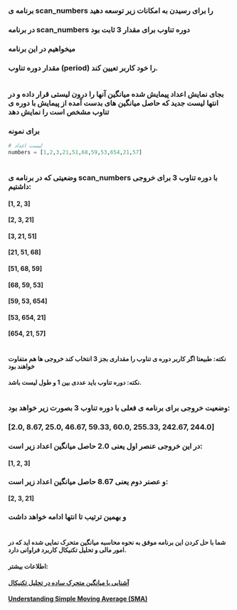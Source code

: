 ### برنامه ی scan_numbers را برای رسیدن به امکانات زیر توسعه دهید

### در برنامه scan_numbers دوره تناوب برای مقدار 3 ثابت بود
### میخواهیم در این برنامه
### مقدار دوره تناوب (period) را خود کاربر تعیین کند.
#
### بجای نمایش اعداد پیمایش شده میانگین آنها را درون لیستی قرار داده و در انتها لیست جدید که حاصل میانگین های بدست آمده از پیمایش با دوره ی تناوب مشخص است را نمایش دهد
### برای نمونه 

```python
# لیست اعداد
numbers = [1,2,3,21,51,68,59,53,654,21,57]
```
#
###  وضعیتی که در برنامه ی scan_numbers با دوره تناوب 3 برای خروجی داشتیم:
#### [1, 2, 3]
#### [2, 3, 21]
#### [3, 21, 51]
#### [21, 51, 68]
#### [51, 68, 59]
#### [68, 59, 53]
#### [59, 53, 654]
#### [53, 654, 21]
#### [654, 21, 57]
#
#### نکته: طبیعتا اگر کاربر دوره ی تناوب را مقداری بجز 3 انتخاب کند خروجی ها هم متفاوت خواهند بود
#### نکته: دوره تناوب باید عددی بین 1 و طول لیست باشد.
#
### وضعیت خروجی برای برنامه ی فعلی با دوره تناوب 3 بصورت زیر خواهد بود:
### [2.0, 8.67, 25.0, 46.67, 59.33, 60.0, 255.33, 242.67, 244.0]
### در این خروجی عنصر اول یعنی 2.0  حاصل میانگین اعداد زیر است:
#### [1, 2, 3]
### و عصنر دوم یعنی 8.67 حاصل میانگین اعداد زیر است:
#### [2, 3, 21]
### و بهمین ترتیب تا انتها ادامه خواهد داشت
#
#### شما با حل کردن این برنامه موفق به نحوه محاسبه میانگین متحرک نمایی شده اید که در امور مالی و تحلیل تکنیکال کاربرد فراوانی دارد.
#### اطلاعات بیشتر:
#### [آشنایی با میانگین متحرک ساده در تحلیل تکنیکال](https://www.cheragh.com/blog/%D8%A2%D8%B4%D9%86%D8%A7%DB%8C%DB%8C-%D8%A8%D8%A7-%D9%85%DB%8C%D8%A7%D9%86%DA%AF%DB%8C%D9%86-%D9%85%D8%AA%D8%AD%D8%B1%DA%A9-%D8%B3%D8%A7%D8%AF%D9%87-%D8%AF%D8%B1-%D8%AA%D8%AD%D9%84%DB%8C%D9%84-%D8%AA%DA%A9%D9%86%DB%8C%DA%A9%D8%A7%D9%84/#:~:text=%D8%AF%D8%B1%20%D9%88%D8%A7%D9%82%D8%B9%20%D9%85%DB%8C%D8%A7%D9%86%DA%AF%DB%8C%D9%86%20%D9%85%D8%AA%D8%AD%D8%B1%DA%A9%20%D8%B3%D8%A7%D8%AF%D9%87,%D8%A8%D8%B1%20X%20%D9%85%D8%AD%D8%A7%D8%B3%D8%A8%D9%87%20%D8%AE%D9%88%D8%A7%D9%87%D8%AF%20%D8%B4%D8%AF.)

#### [Understanding Simple Moving Average (SMA)](https://www.investopedia.com/terms/s/sma.asp#:~:text=A%20simple%20moving%20average%20(SMA)%20is%20an%20arithmetic%20moving%20average,periods%20in%20the%20calculation%20average.)